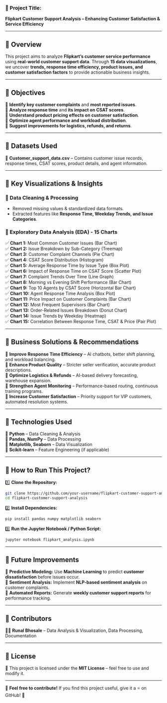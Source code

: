 ### **📢 Project Title:**  
**Flipkart Customer Support Analysis – Enhancing Customer Satisfaction & Service Efficiency**  

---

## **📌 Overview**  
This project aims to analyze **Flipkart’s customer service performance** using **real-world customer support data**. Through **15 data visualizations**, we uncover **trends, response time efficiency, product issues, and customer satisfaction factors** to provide actionable business insights.  

---

## **📌 Objectives**  
🔹 **Identify key customer complaints** and **most reported issues**.  
🔹 **Analyze response time** and **its impact on CSAT scores**.  
🔹 **Understand product pricing effects on customer satisfaction**.  
🔹 **Optimize agent performance and workload distribution**.  
🔹 **Suggest improvements for logistics, refunds, and returns**.  

---

## **📌 Datasets Used**  
📂 **Customer_support_data.csv** – Contains customer issue records, response times, CSAT scores, product details, and agent information.  

---

## **📌 Key Visualizations & Insights**  

### **🔹 Data Cleaning & Processing**  
- Removed missing values & standardized data formats.  
- Extracted features like **Response Time, Weekday Trends, and Issue Categories**.  

### **🔹 Exploratory Data Analysis (EDA) - 15 Charts**  
✅ **Chart 1:** Most Common Customer Issues (Bar Chart)  
✅ **Chart 2:** Issue Breakdown by Sub-Category (Treemap)  
✅ **Chart 3:** Customer Complaint Channels (Pie Chart)  
✅ **Chart 4:** CSAT Score Distribution (Histogram)  
✅ **Chart 5:** Average Response Time by Issue Type (Box Plot)  
✅ **Chart 6:** Impact of Response Time on CSAT Score (Scatter Plot)  
✅ **Chart 7:** Complaint Trends Over Time (Line Graph)  
✅ **Chart 8:** Morning vs Evening Shift Performance (Bar Chart)  
✅ **Chart 9:** Top 10 Agents by CSAT Score (Horizontal Bar Chart)  
✅ **Chart 10:** Agent Response Time Analysis (Box Plot)  
✅ **Chart 11:** Price Impact on Customer Complaints (Bar Chart)  
✅ **Chart 12:** Most Frequent Supervisors (Bar Chart)  
✅ **Chart 13:** Order-Related Issues Breakdown (Donut Chart)  
✅ **Chart 14:** Issue Trends by Weekday (Heatmap)  
✅ **Chart 15:** Correlation Between Response Time, CSAT & Price (Pair Plot)  

---

## **📌 Business Solutions & Recommendations**  
📌 **Improve Response Time Efficiency** – AI chatbots, better shift planning, and workload balancing.  
📌 **Enhance Product Quality** – Stricter seller verification, accurate product descriptions.  
📌 **Optimize Logistics & Refunds** – AI-based delivery forecasting, warehouse expansion.  
📌 **Strengthen Agent Monitoring** – Performance-based routing, continuous training programs.  
📌 **Increase Customer Satisfaction** – Priority support for VIP customers, automated resolution systems.  

---

## **📌 Technologies Used**  
🔹 **Python** – Data Cleaning & Analysis  
🔹 **Pandas, NumPy** – Data Processing  
🔹 **Matplotlib, Seaborn** – Data Visualization  
🔹 **Scikit-learn** – Feature Engineering (if applicable)  

---

## **📌 How to Run This Project?**  
1️⃣ **Clone the Repository:**  
```bash
git clone https://github.com/your-username/flipkart-customer-support-analysis.git
cd flipkart-customer-support-analysis
```
2️⃣ **Install Dependencies:**  
```bash
pip install pandas numpy matplotlib seaborn
```
3️⃣ **Run the Jupyter Notebook / Python Script:**  
```bash
jupyter notebook flipkart_analysis.ipynb
```

---

## **📌 Future Improvements**  
🚀 **Predictive Modeling:** Use **Machine Learning** to predict **customer dissatisfaction** before issues occur.  
🚀 **Sentiment Analysis:** Implement **NLP-based sentiment analysis** on customer complaints.  
🚀 **Automated Reports:** Generate **weekly customer support reports** for performance tracking.  

---

## **📌 Contributors**  
👨‍💻 **Runal Bhosale** – Data Analysis & Visualization, Data Processing, Documentation 

---

## **📌 License**  
📜 This project is licensed under the **MIT License** – feel free to use and modify it.  

---

📢 **Feel free to contribute!** If you find this project useful, give it a ⭐ on GitHub! 🚀  

